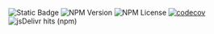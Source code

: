 ![Static Badge](https://img.shields.io/badge/tools-publish-test)
![NPM Version](https://img.shields.io/npm/v/tools-publish-test)
![NPM License](https://img.shields.io/npm/l/tools-publish-test)
[![codecov](https://codecov.io/gh/Jerry-bbq/tools/graph/badge.svg?token=NY8G964U14)](https://codecov.io/gh/Jerry-bbq/tools)
![jsDelivr hits (npm)](https://img.shields.io/jsdelivr/npm/hd/tools-publish-test)
